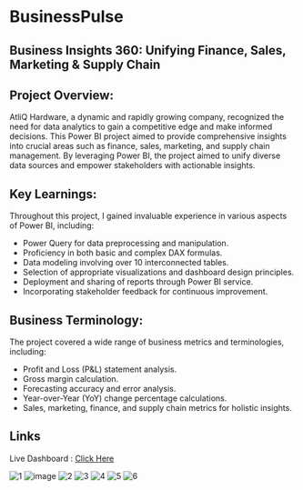 # BusinessPulse
## Business Insights 360: Unifying Finance, Sales, Marketing & Supply Chain

## Project Overview:
AtliQ Hardware, a dynamic and rapidly growing company, recognized the need for data analytics to gain a competitive edge and make informed decisions. This Power BI project aimed to provide comprehensive insights into crucial areas such as finance, sales, marketing, and supply chain management. By leveraging Power BI, the project aimed to unify diverse data sources and empower stakeholders with actionable insights.

## Key Learnings:
Throughout this project, I gained invaluable experience in various aspects of Power BI, including:
- Power Query for data preprocessing and manipulation.
- Proficiency in both basic and complex DAX formulas.
- Data modeling involving over 10 interconnected tables.
- Selection of appropriate visualizations and dashboard design principles.
- Deployment and sharing of reports through Power BI service.
- Incorporating stakeholder feedback for continuous improvement.

## Business Terminology:
The project covered a wide range of business metrics and terminologies, including:
- Profit and Loss (P&L) statement analysis.
- Gross margin calculation.
- Forecasting accuracy and error analysis.
- Year-over-Year (YoY) change percentage calculations.
- Sales, marketing, finance, and supply chain metrics for holistic insights.

## Links
Live Dashboard : [Click Here](https://app.powerbi.com/view?r=eyJrIjoiNjk3NDkzNDgtMGIzMi00MzA1LThhY2UtMzQyNGM0YmMzN2JjIiwidCI6ImM2ZTU0OWIzLTVmNDUtNDAzMi1hYWU5LWQ0MjQ0ZGM1YjJjNCJ9)

![1](https://github.com/user-attachments/assets/2c2f24af-cf22-4e8f-a9a2-98f2a9b5dd0d)
![image](https://github.com/user-attachments/assets/23b647d8-5c28-43ad-8f1d-c59060156546)
![2](https://github.com/user-attachments/assets/ac2b437b-c940-4701-98da-c3191e786c12)
![3](https://github.com/user-attachments/assets/80496dc6-5b7e-4b98-bd94-1790e35fb073)
![4](https://github.com/user-attachments/assets/008df01e-0e1d-4f80-b11b-c7d6c909dfed)
![5](https://github.com/user-attachments/assets/c248e97e-2c0d-4084-adec-9561511cdb40)
![6](https://github.com/user-attachments/assets/d9d9029b-de6b-4d15-99e2-e8914c64cf90)






